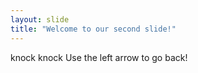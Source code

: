 ```yaml
---
layout: slide
title: "Welcome to our second slide!"
---
```

knock knock
Use the left arrow to go back!

